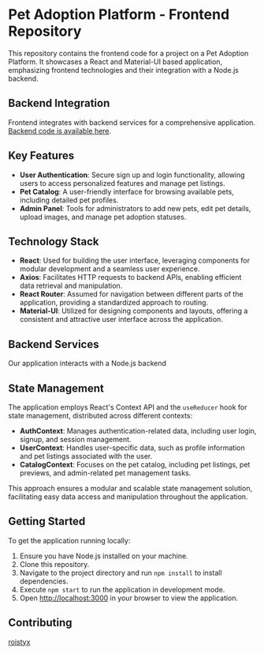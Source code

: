 # Pet Adoption Platform - Frontend Repository

This repository contains the frontend code for a project on a Pet Adoption Platform. It showcases a React and Material-UI based application, emphasizing frontend technologies and their integration with a Node.js backend.

## Backend Integration

Frontend integrates with backend services for a comprehensive application. [Backend code is available here](https://github.com/roistyx/pet-adoption-backend.git).

## Key Features

- **User Authentication**: Secure sign up and login functionality, allowing users to access personalized features and manage pet listings.
- **Pet Catalog**: A user-friendly interface for browsing available pets, including detailed pet profiles.
- **Admin Panel**: Tools for administrators to add new pets, edit pet details, upload images, and manage pet adoption statuses.

## Technology Stack

- **React**: Used for building the user interface, leveraging components for modular development and a seamless user experience.
- **Axios**: Facilitates HTTP requests to backend APIs, enabling efficient data retrieval and manipulation.
- **React Router**: Assumed for navigation between different parts of the application, providing a standardized approach to routing.
- **Material-UI**: Utilized for designing components and layouts, offering a consistent and attractive user interface across the application.

## Backend Services

Our application interacts with a Node.js backend

## State Management

The application employs React's Context API and the `useReducer` hook for state management, distributed across different contexts:

- **AuthContext**: Manages authentication-related data, including user login, signup, and session management.
- **UserContext**: Handles user-specific data, such as profile information and pet listings associated with the user.
- **CatalogContext**: Focuses on the pet catalog, including pet listings, pet previews, and admin-related pet management tasks.

This approach ensures a modular and scalable state management solution, facilitating easy data access and manipulation throughout the application.

## Getting Started

To get the application running locally:

1. Ensure you have Node.js installed on your machine.
2. Clone this repository.
3. Navigate to the project directory and run `npm install` to install dependencies.
4. Execute `npm start` to run the application in development mode.
5. Open [http://localhost:3000](http://localhost:3000) in your browser to view the application.

## Contributing

[roistyx](https://github.com/roistyx)
